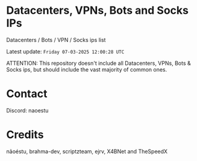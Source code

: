 # Datacenters, VPNs, Bots and Socks IPs
 
Datacenters / Bots / VPN / Socks ips list

Latest update: `Friday 07-03-2025 12:00:28 UTC` 

ATTENTION: This repository doesn't include all Datacenters, VPNs, Bots & Socks ips, 
but should include the vast majority of common ones.

# Contact
Discord: naoestu

# Credits
nãoéstu, brahma-dev, scriptzteam, ejrv, X4BNet and TheSpeedX

